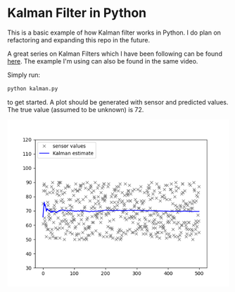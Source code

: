 # Kalman Filter in Python

This is a basic example of how Kalman filter works in Python. I do plan on refactoring and expanding this repo in the future. 

A great series on Kalman Filters which I have been following can be found [here](https://www.youtube.com/watch?v=SIQJaqYVtuE). The example I'm using can also be found in the same video. 

Simply run:
```python
python kalman.py
```
to get started. A plot should be generated with sensor and predicted values. The true value (assumed to be unknown) is 72. 

![plot](./assets/kalman.png)